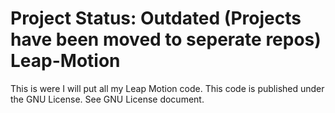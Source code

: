 Project Status: Outdated (Projects have been moved to seperate repos) 
Leap-Motion
===========

This is were I will put all my Leap Motion code. This code is published under the GNU License. See GNU License document.
